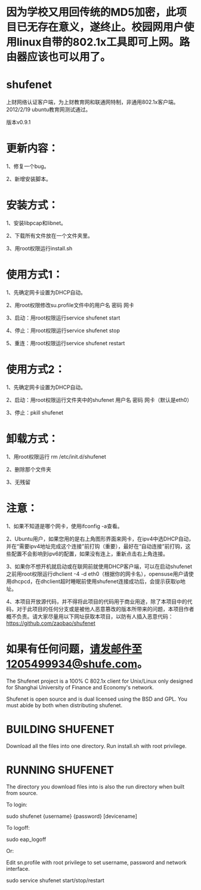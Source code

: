 因为学校又用回传统的MD5加密，此项目已无存在意义，遂终止。校园网用户使用linux自带的802.1x工具即可上网。路由器应该也可以用了。
=============================================================================================================================


shufenet
========

上财网络认证客户端，为上财教育网和联通网特制，非通用802.1x客户端。
2012/2/19 ubuntu教育网测试通过。

版本v0.9.1

更新内容：
=========
  1、修复一个bug。

  2、新增安装脚本。


安装方式：
=========
  1、安装libpcap和libnet。
  
  2、下载所有文件放在一个文件夹里。
  
  3、用root权限运行install.sh

使用方式1：
==========
  1、先确定网卡设置为DHCP自动。
  
  2、用root权限修改su.profile文件中的用户名 密码 网卡
  
  3、启动：用root权限运行service shufenet start
  
  4、停止：用root权限运行service shufenet stop
  
  5、重连：用root权限运行service shufenet restart
  

使用方式2：
==========
  1、先确定网卡设置为DHCP自动。
  
  2、启动：用root权限运行文件夹中的shufenet 用户名 密码 网卡（默认是eth0）
  
  3、停止：pkill shufenet


卸载方式：
=========
  1、用root权限运行 rm /etc/init.d/shufenet
  
  2、删除那个文件夹
  
  3、无残留
  

注意：
=====
  1、如果不知道是哪个网卡，使用ifconfig -a查看。
  
  2、Ubuntu用户，如果您用的是右上角图形界面来网卡，在ipv4中选DHCP自动，并在“需要ipv4地址完成这个连接”前打钩（重要），最好在“自动连接”前打钩，这些配置不会影响到ipv6的配置，如果没有连上，重新点击右上角连接。
  
  3、如果你不想开机就启动或在联网前就使用DHCP客户端，可以在启动shufenet之前用root权限运行dhclient -4 -d eth0（根据你的网卡名），opensuse用户请使用dhcpcd，在dhclient超时睡眠前使用shufenet连接成功后，会提示获取ip地址。
  
  4、本项目开放源代码，并不得将此项目的代码用于商业用途，除了本项目中的代码，对于此项目的任何分支或是被他人恶意篡改的版本所带来的问题，本项目作者概不负责。请大家尽量用以下网址获取本项目，以防有人插入恶意代码：
    https://github.com/zaobao/shufenet

如果有任何问题，请发邮件至1205499934@shufe.com。
===============================================================================

The Shufenet project is a 100% C 802.1x client for Unix/Linux only designed for Shanghai University of Finance and Economy's network.

Shufenet is open source and is dual licensed using the BSD and GPL. You must abide by both when distributing shufenet.


BUILDING SHUFENET
=================
Download all the files into one directory. Run install.sh with root privilege.

RUNNING SHUFENET
================
The directory you download files into is also the run directory when built from source.

To login:

  sudo shufenet {username} {password} [devicename]

To logoff:

  sudo eap_logoff
  
Or:
  
  Edit sn.profile with root privilege to set username, password and network interface.
  
  sudo service shufenet start/stop/restart
  











